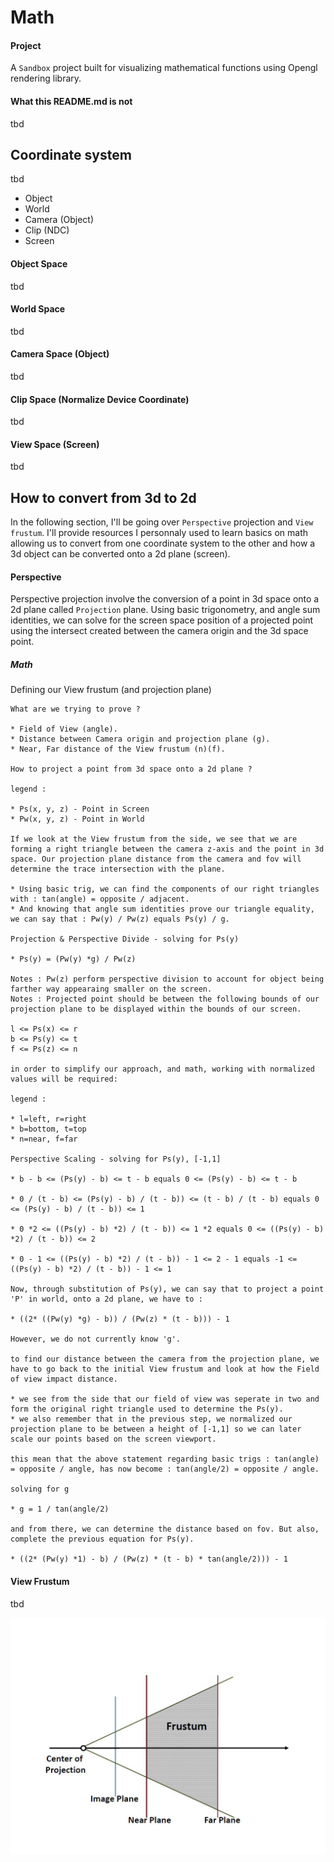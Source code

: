 # Math

#### Project

A `Sandbox` project built for visualizing mathematical functions using Opengl rendering library.

#### What this README.md is not

tbd

## Coordinate system

tbd

* Object
* World
* Camera (Object)
* Clip (NDC)
* Screen

#### Object Space

tbd

#### World Space

tbd

#### Camera Space (Object)

tbd

#### Clip Space (Normalize Device Coordinate)

tbd

#### View Space (Screen)

tbd

## How to convert from 3d to 2d

In the following section, I'll be going over `Perspective` projection and `View frustum`. I'll provide resources I personnaly used to learn basics on math allowing us to convert from one coordinate system to the other and how a 3d object can be converted onto a 2d plane (screen).

#### Perspective

Perspective projection involve the conversion of a point in 3d space onto a 2d plane called `Projection` plane. Using basic trigonometry, and angle sum identities, we can solve for the screen space position of a projected point using the intersect created between the camera origin and the 3d space point.

##### Math

Defining our View frustum (and projection plane)

```
What are we trying to prove ?

* Field of View (angle).
* Distance between Camera origin and projection plane (g).
* Near, Far distance of the View frustum (n)(f).

How to project a point from 3d space onto a 2d plane ?

legend :

* Ps(x, y, z) - Point in Screen
* Pw(x, y, z) - Point in World

If we look at the View frustum from the side, we see that we are forming a right triangle between the camera z-axis and the point in 3d space. Our projection plane distance from the camera and fov will determine the trace intersection with the plane.

* Using basic trig, we can find the components of our right triangles with : tan(angle) = opposite / adjacent.
* And knowing that angle sum identities prove our triangle equality, we can say that : Pw(y) / Pw(z) equals Ps(y) / g.

Projection & Perspective Divide - solving for Ps(y)

* Ps(y) = (Pw(y) *g) / Pw(z)

Notes : Pw(z) perform perspective division to account for object being farther way appearaing smaller on the screen. 
Notes : Projected point should be between the following bounds of our projection plane to be displayed within the bounds of our screen.

l <= Ps(x) <= r
b <= Ps(y) <= t
f <= Ps(z) <= n

in order to simplify our approach, and math, working with normalized values will be required:

legend :

* l=left, r=right
* b=bottom, t=top
* n=near, f=far

Perspective Scaling - solving for Ps(y), [-1,1]

* b - b <= (Ps(y) - b) <= t - b equals 0 <= (Ps(y) - b) <= t - b

* 0 / (t - b) <= (Ps(y) - b) / (t - b)) <= (t - b) / (t - b) equals 0 <= (Ps(y) - b) / (t - b)) <= 1

* 0 *2 <= ((Ps(y) - b) *2) / (t - b)) <= 1 *2 equals 0 <= ((Ps(y) - b) *2) / (t - b)) <= 2

* 0 - 1 <= ((Ps(y) - b) *2) / (t - b)) - 1 <= 2 - 1 equals -1 <= ((Ps(y) - b) *2) / (t - b)) - 1 <= 1

Now, through substitution of Ps(y), we can say that to project a point 'P' in world, onto a 2d plane, we have to :

* ((2* ((Pw(y) *g) - b)) / (Pw(z) * (t - b))) - 1

However, we do not currently know 'g'.

to find our distance between the camera from the projection plane, we have to go back to the initial View frustum and look at how the Field of view impact distance.

* we see from the side that our field of view was seperate in two and form the original right triangle used to determine the Ps(y).
* we also remember that in the previous step, we normalized our projection plane to be between a height of [-1,1] so we can later scale our points based on the screen viewport.

this mean that the above statement regarding basic trigs : tan(angle) = opposite / angle, has now become : tan(angle/2) = opposite / angle. 

solving for g

* g = 1 / tan(angle/2)

and from there, we can determine the distance based on fov. But also, complete the previous equation for Ps(y).

* ((2* (Pw(y) *1) - b) / (Pw(z) * (t - b) * tan(angle/2))) - 1

```

#### View Frustum

tbd

![view-frustum](https://github.com/guyllaumedemers/Math/blob/master/Res/ViewFrustum.png)